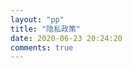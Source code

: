 ```yaml
---
layout: "pp"
title: "隐私政策"
date: 2020-06-23 20:24:20
comments: true
---
```


<script>
window.open("/agreement/privacy-policy/zh","_self")
  </script>
